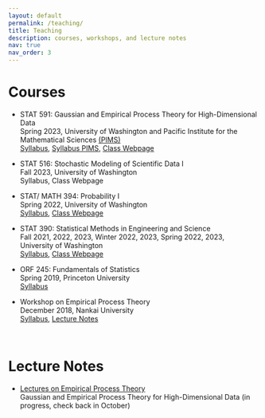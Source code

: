 ```yaml
---
layout: default
permalink: /teaching/
title: Teaching
description: courses, workshops, and lecture notes
nav: true
nav_order: 3
---
```


<h1 class="post-title"> Courses </h1>
<ul class="font-weight-light list-group"> 
      <li class="list-group-item"> 
      <p> <span class="font-weight-bolder">STAT 591: Gaussian and Empirical Process Theory for High-Dimensional Data </span> <br>
      Spring 2023, University of Washington and Pacific Institute for the Mathematical Sciences <a href = "https://www.pims.math.ca" target="_new">(PIMS)</a> <br>
      <a href="/assets/pdf/STAT 591 - Syllabus.pdf" target="_new"> Syllabus</a>, <a href="https://courses.pims.math.ca/tag/2022-2023/" target="_new">Syllabus PIMS</a>, <a href="https://canvas.uw.edu/courses/1635483" target="_new"> Class Webpage</a> </p>
      </li>
      <li class="list-group-item"> 
      <p>  <span class="font-weight-bolder">STAT 516: Stochastic Modeling of Scientific Data I</span> <br>
      Fall 2023, University of Washington <br>
      Syllabus, Class Webpage</p>
      </li>
      <li class="list-group-item"> 
      <p> <span class="font-weight-bolder">  STAT/ MATH 394: Probability I </span> <br> 
      Spring 2022, University of Washington <br>
      <a href="/assets/pdf/STAT 394 - Syllabus.pdf" target="_new"> Syllabus</a>, <a href="https://canvas.uw.edu/courses/1548372" target="_new"> Class Webpage</a> </p>
      </li>
      <li class="list-group-item"> 
      <p> <span class="font-weight-bolder"> STAT 390: Statistical Methods in Engineering and Science </span> <br>
      Fall 2021, 2022, 2023, Winter 2022, 2023, Spring 2022, 2023, University of Washington <br>
      <a href="/assets/pdf/STAT 390 - Syllabus - long version-2.pdf" target="_new"> Syllabus</a>, <a href="https://canvas.uw.edu/courses/1635461" target="_new"> Class Webpage</a> </p>
      </li>
      <li class="list-group-item"> 
      <p> <span class="font-weight-bolder"> ORF 245: Fundamentals of Statistics </span> <br>
      Spring 2019, Princeton University<br>
      <a href="/assets/pdf/ORF 245_Syllabus_Updated.pdf" target="_new"> Syllabus</a></p>
      </li>
      <li class="list-group-item"> 
      <p> <span class="font-weight-bolder"> Workshop on Empirical Process Theory </span> <br>
      December 2018, Nankai University <br>
      <a href="https://stat.nankai.edu.cn/2018/1126/c12333a129526/page.htm" target="_new"> Syllabus</a>, <a href=" /assets/pdf/empirical-proc-all-lectures.pdf" target="_new"> Lecture Notes</a> </p>
      </li>
</ul>  
<br>

<h1 class="post-title"> Lecture Notes </h1>
<ul class="card-text font-weight-light list-group list-group-flush"> 
      <li class="list-group-item"> 
      <p> <a href=" /assets/pdf/empirical-proc-all-lectures.pdf" class="font-weight-bolder" target="_new"> Lectures on Empirical Process Theory</a> <br>
             <span class="font-weight-bolder"> Gaussian and Empirical Process Theory for High-Dimensional Data </span> (in progress, check back in October) </p>
      </li>
</ul>

